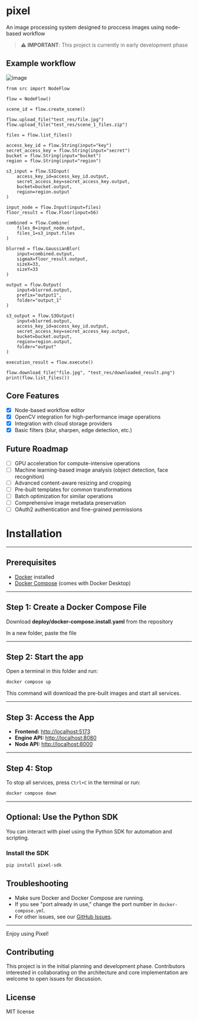 # pixel
An image processing system designed to proccess images using node-based workflow

> ⚠️ **IMPORTANT**: This project is currently in early development phase

## Example workflow
![image](https://github.com/user-attachments/assets/a4c38118-e976-42d3-b599-abfa7d92621f)

```
from src import NodeFlow

flow = NodeFlow()

scene_id = flow.create_scene()

flow.upload_file("test_res/file.jpg")
flow.upload_file("test_res/scene_1_files.zip")

files = flow.list_files()

access_key_id = flow.String(input="key")
secret_access_key = flow.String(input="secret")
bucket = flow.String(input="bucket")
region = flow.String(input="region")

s3_input = flow.S3Input(
    access_key_id=access_key_id.output,
    secret_access_key=secret_access_key.output,
    bucket=bucket.output,
    region=region.output
)

input_node = flow.Input(input=files)
floor_result = flow.Floor(input=56)

combined = flow.Combine(
    files_0=input_node.output,
    files_1=s3_input.files
)

blurred = flow.GaussianBlur(
    input=combined.output,
    sigmaX=floor_result.output,
    sizeX=33,
    sizeY=33
)

output = flow.Output(
    input=blurred.output,
    prefix="output1",
    folder="output_1"
)

s3_output = flow.S3Output(
    input=blurred.output,
    access_key_id=access_key_id.output,
    secret_access_key=secret_access_key.output,
    bucket=bucket.output,
    region=region.output,
    folder="output"
)

execution_result = flow.execute()

flow.download_file("file.jpg", "test_res/downloaded_result.png")
print(flow.list_files())
```

## Core Features

- [x] Node-based workflow editor
- [x] OpenCV integration for high-performance image operations
- [x] Integration with cloud storage providers
- [x] Basic filters (blur, sharpen, edge detection, etc.)

## Future Roadmap

- [ ] GPU acceleration for compute-intensive operations
- [ ] Machine learning-based image analysis (object detection, face recognition)
- [ ] Advanced content-aware resizing and cropping
- [ ] Pre-built templates for common transformations
- [ ] Batch optimization for similar operations
- [ ] Comprehensive image metadata preservation
- [ ] OAuth2 authentication and fine-grained permissions

# Installation
---
## Prerequisites
- [Docker](https://docs.docker.com/get-docker/) installed
- [Docker Compose](https://docs.docker.com/compose/install/) (comes with Docker Desktop)

---

## Step 1: Create a Docker Compose File

Download **deploy/docker-compose.install.yaml** from the repository

In a new folder, paste the file

---

## Step 2: Start the app

Open a terminal in this folder and run:

```sh
docker compose up
```

This command will download the pre-built images and start all services.

---

## Step 3: Access the App

- **Frontend:** [http://localhost:5173](http://localhost:5173)
- **Engine API:** [http://localhost:8080](http://localhost:8080)
- **Node API:** [http://localhost:8000](http://localhost:8000)

---

## Step 4: Stop

To stop all services, press `Ctrl+C` in the terminal or run:

```sh
docker compose down
```

---

## Optional: Use the Python SDK

You can interact with pixel using the Python SDK for automation and scripting.

### Install the SDK

```sh
pip install pixel-sdk
```

## Troubleshooting

- Make sure Docker and Docker Compose are running.
- If you see "port already in use," change the port number in `docker-compose.yml`.
- For other issues, see our [GitHub Issues](https://github.com/PolinaPolupan/pixel/issues).

---

Enjoy using Pixel!

## Contributing

This project is in the initial planning and development phase. Contributors interested in collaborating on the architecture and core implementation are welcome to open issues for discussion.

## License

MIT license
